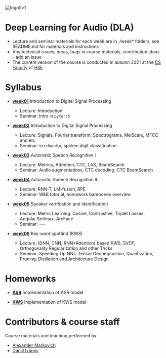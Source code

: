 ![logo5v1](https://user-images.githubusercontent.com/20357655/104316876-2be04600-54ee-11eb-93ed-f9835fde1527.jpg)

# Deep Learning for Audio (DLA)
- Lecture and seminar materials for each week are in ./week* folders, see README.md for materials and instructions
- Any technical issues, ideas, bugs in course materials, contribution ideas - add an issue
- The current version of the course is conducted in autumn 2021 at the [CS Faculty](https://cs.hse.ru/en/) of [HSE](https://www.hse.ru/en/)

# Syllabus

- [__week01__](./week01) Introduction to Digital Signal Processing
  - Lecture: Introduction
  - Seminar: Intro in `pytorch`

- [__week02__](./week02) Introduction to Digital Signal Processing
  - Lecture: Signals, Fourier transform, Spectrograms, MelScale, MFCC and etc
  - Seminar: `torchaudio`, spoken digit classification

- [__week03__](./week03) Automatic Speech Recognition I
  - Lecture: Metrics, Attention, CTC, LAS, BeamSearch
  - Seminar: Audio augmentations, CTC decoding, CTC BeamSearch
  
- [__week04__](./week04) Automatic Speech Recognition II
  - Lecture: RNN-T, LM-fusion, BPE
  - Seminar: W&B tutorial, homework barebones overview
  
- [__week05__](./week05) Speaker verification and identification
  - Lecture: Metric Learning: Cosine, Contrastive, Triplet Losses. Angular Softmax. ArcFace
  - Seminar: ---

- [__week06__](./week06) Key-word spottind (KWS)
  - Lecture: (DNN, CNN, RNN+Attention) based KWS, SVDF, Orthogonality Regularization and other Tricks
  - Seminar: Speeding Up NNs: Tensor Decomposition, Quantization, Pruning, Distilation and Architecture Design

<!-- - [__week01__](./week01) Introduction to Digital Signal Processing
  - Lecture: Signals, Fourier transform, Spectrograms, MFCC and etc
  - Seminar: Intro in PyTorch, DevOps, R&D in Deep Learning
  
- [__week02__](./week02) Automatic Speech Recognition I
  - Lecture: Metrics, Attention, LAS, CTC, BeamSearch
  - Seminar: Docker, W&B, Augmentations for Audio

- [__week03__](./week03) Automatic Speech Recognition II
  - Lecture: LM Fusing, RNN Transducer, Schedule Sampling, BPE
  - Seminar: Jasper, QurtzNet, Mixed Precision Training, DDP/DP
  
- [__week05__](./week05) Speaker verification and identification
  - Lecture: Metric Learning: Cosine, Contrastive, Triplet Losses. Angular Softmax. ArcFace
  - Seminar: Generalized End2End Loss for Speaker Verification

- [__week06__](./week06) Text to Speech
  - Lecture: Tacotron, DeepVoice, GST, FastSpeech, Attention Tricks
  - Seminar: Location-Sensitive Attention

- [__week07__](./week07) Neural Vocoders
  - Lecture: Introduction into generative models: AR, GAN, NF. WaveNet, ParallelWaveNet, WaveGlow, WaveFlow, MelGAN, PWG.

- [__week08__](./week08) Voice Conversion
  - Lecture: AutoVC, ConVoice, TTS Skins, StarGAN-VC-1-2, CycleGAN-1-2-3, Blow

- [__week09__](./week09) Music Generation
  - Lecture: VQVAE, Sparse Transformer, MuseNet, JukeBox

- [__week10__](./week10) Speech Enhancement, Denoising and Speaker Diarization
  - Lecture: SEGAN, TF Masking, HiFi Denoising, Speaker Diarization, VAD

- [__week11__](./week11) Self-supervision in Audio and Speech
  - Lecture: Intro to SS Learning. InfoNCE, CPC
 -->
# Homeworks
<!-- - [__DSP__](./week01/homework.ipynb)
  Implementation of basic ops like FFT, Spectrogram and MelScale
   -->
- [__ASR__](./hw1_asr)
  Implementation of ASR model

- [__KWS__](./hw2_kws)
  Implementation of KWS model
  
# Contributors & course staff
Course materials and teaching performed by
- [Alexander Markovich](https://t.me/markovka17)
- [Daniil Ivanov](https://t.me/the_longest_id_in_the_world)

